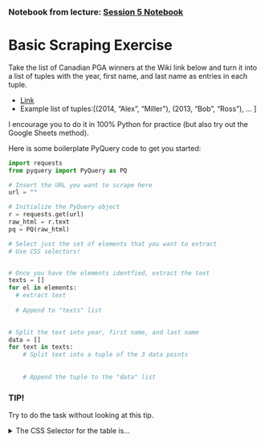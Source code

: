 ### Notebook from lecture: [Session 5 Notebook](https://github.com/alexmill/techcamp_week1/blob/master/session5_notebook.ipynb)

# Basic Scraping Exercise

Take the list of Canadian PGA winners at the Wiki link below and turn it into a list of tuples with the year, first name, and last name as entries in each tuple.
- [Link](https://en.wikipedia.org/wiki/Canadian_PGA_Championship)
- Example list of tuples:[(2014, “Alex”, “Miller”), (2013, “Bob”, “Ross”), … ]

I encourage you to do it in 100% Python for practice (but also try out the Google Sheets method).

Here is some boilerplate PyQuery code to get you started:

```python
import requests
from pyquery import PyQuery as PQ

# Insert the URL you want to scrape here
url = ""

# Initialize the PyQuery object 
r = requests.get(url)
raw_html = r.text
pq = PQ(raw_html)

# Select just the set of elements that you want to extract
# Use CSS selectors!


# Once you have the elements identfied, extract the text
texts = []
for el in elements:
  # extract text
  
  # Append to "texts" list
  

# Split the text into year, first name, and last name
data = []
for text in texts:
    # Split text into a tuple of the 3 data points
    
    
    # Append the tuple to the "data" list

```


### TIP!

Try to do the task without looking at this tip.

<details> 
  <summary>The CSS Selector for the table is...</summary>
```python
ul = pq("ul")[1]
list_items = PQ(ul)("li")
```
</details>
